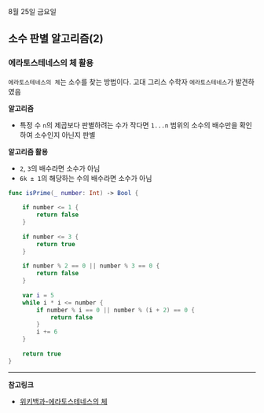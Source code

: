 8월 25일 금요일

## 소수 판별 알고리즘(2)

### 에라토스테네스의 체 활용
`에라토스테네스의 체`는 소수를 찾는 방법이다. 고대 그리스 수학자 `에라토스테네스`가 발견하였음

**알고리즘**
- 특정 수 `n`의 제곱보다 판별하려는 수가 작다면 `1...n` 범위의 소수의 배수만을 확인하여 소수인지 아닌지 판별

**알고리즘 활용**
- `2`, `3`의 배수라면 소수가 아님
- `6k ± 1`의 해당하는 수의 배수라면 소수가 아님

```swift
func isPrime(_ number: Int) -> Bool {
    
    if number <= 1 {
        return false
    }
    
    if number <= 3 {
        return true
    }
    
    if number % 2 == 0 || number % 3 == 0 {
        return false
    }
    
    var i = 5
    while i * i <= number {
        if number % i == 0 || number % (i + 2) == 0 {
            return false
        }
        i += 6
    }
    
    return true
}
```

---
**참고링크**
- [위키백과-에라토스테네스의 체](https://ko.wikipedia.org/wiki/에라토스테네스의_체)
